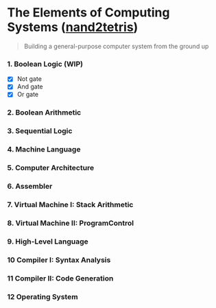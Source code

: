 # The Elements of Computing Systems ([nand2tetris](https://www.nand2tetris.org/))

> Building a general-purpose computer system from the ground up

### 1. Boolean Logic (WIP)

- [x] Not gate
- [x] And gate
- [x] Or gate

### 2. Boolean Arithmetic

### 3. Sequential Logic

### 4. Machine Language

### 5. Computer Architecture

### 6. Assembler

### 7. Virtual Machine I: Stack Arithmetic

### 8. Virtual Machine II: ProgramControl

### 9. High-Level Language

### 10 Compiler I: Syntax Analysis

### 11 Compiler II: Code Generation

### 12 Operating System
